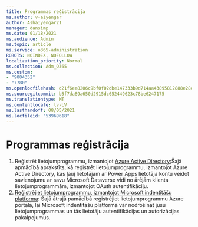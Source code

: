 ```yaml
---
title: Programmas reģistrācija
ms.author: v-aiyengar
author: AshaIyengar21
manager: dansimp
ms.date: 01/18/2021
ms.audience: Admin
ms.topic: article
ms.service: o365-administration
ROBOTS: NOINDEX, NOFOLLOW
localization_priority: Normal
ms.collection: Adm_O365
ms.custom:
- "9004352"
- "7780"
ms.openlocfilehash: d21f6ee8206c9bf0f02dbe147333b9d714aa43895812888e28d564e37f56dca1
ms.sourcegitcommit: b5f7da89a650d2915dc652449623c78be6247175
ms.translationtype: MT
ms.contentlocale: lv-LV
ms.lasthandoff: 08/05/2021
ms.locfileid: "53969618"
---
```

# <a name="application-registration"></a>Programmas reģistrācija

1. Reģistrēt lietojumprogrammu, izmantojot [Azure Active Directory:](https://docs.microsoft.com/powerapps/developer/data-platform/walkthrough-register-app-azure-active-directory)Šajā apmācībā aprakstīts, kā reģistrēt lietojumprogrammu, izmantojot Azure Active Directory, kas ļauj lietotājam ar Power Apps lietotāja kontu veidot savienojumu ar savu Microsoft Dataverse vidi no ārējām klienta lietojumprogrammām, izmantojot OAuth autentifikāciju.
1. [Reģistrējiet lietojumprogrammu, izmantojot Microsoft indentitāšu platforma](https://docs.microsoft.com/azure/active-directory/develop/quickstart-register-app): Šajā ātrajā pamācībā reģistrējiet lietojumprogrammu Azure portālā, lai Microsoft indentitāšu platforma var nodrošināt jūsu lietojumprogrammas un tās lietotāju autentifikācijas un autorizācijas pakalpojumus.
